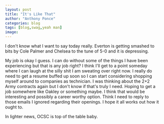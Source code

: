 ```yaml
---
layout: post
title: "It's Like That"
author: "Anthony Ponce"
categories: blog
tags: [blog,swag,yeah man]
image: 
---
```


I don't know what I want to say today really. Everton is getting smashed to bits by Cole Palmer and Chelsea to the tune of 5-0 and it is depressing. 

My job is okay I guess. I can do without some of the things I have been experiencing but that is any job right? I think I'll get to a point someday where I can laugh at the silly shit I am sweating over right now. I really do need to get a resume buffed up soon so I can start considering shopping myself around to companies as technician. 
I was thinking about the 2+2 Army contracts again but I don't know if that's truly I need. Hoping to get a job somewhere like Oakley or something maybe. I think that would be interesting and possibly a career worthy option. Think I need to reply to those emails I ignored regarding their openings. I hope it all works out how it ought to. 

In lighter news, OCSC is top of the table baby. 
